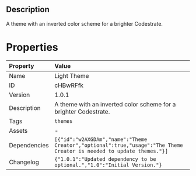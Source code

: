 <h2>Description</h2><p>A theme with an inverted color scheme for a brighter Codestrate.</p>

# Properties

| Property | Value |
| :--- | :--- |
| Name | Light Theme |
| ID | cHBwRFfk |
| Version | 1.0.1 |
| Description | A theme with an inverted color scheme for a brighter Codestrate. |
| Tags | `themes` |
| Assets | - |
| Dependencies | `[{"id":"w2AXGDAm","name":"Theme Creator","optional":true,"usage":"The Theme Creator is needed to update themes."}]` |
| Changelog | `{"1.0.1":"Updated dependency to be optional.","1.0":"Initial Version."}` |